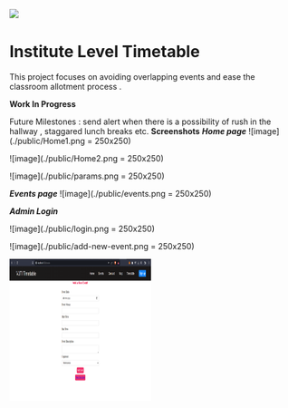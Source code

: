 ![](./public/Banner.png)
# Institute Level Timetable 

This project focuses on avoiding overlapping events and ease the classroom allotment process .  

**Work In Progress**

Future Milestones : send alert when there is a possibility of rush in the hallway , staggared lunch breaks etc. 
**Screenshots**
***Home page***
![image](./public/Home1.png = 250x250)

![image](./public/Home2.png = 250x250)

![image](./public/params.png = 250x250)

***Events page***
![image](./public/events.png = 250x250)

***Admin Login***

![image](./public/login.png = 250x250)

![image](./public/add-new-event.png = 250x250)


<img src="./public/add-new-event.png " alt="newEventForm" width="250" height="250"/>